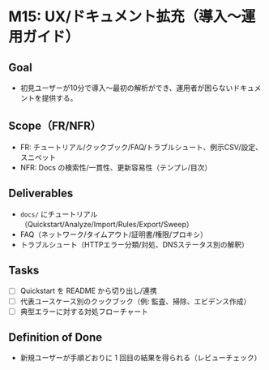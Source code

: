 ﻿# M15: UX/ドキュメント拡充（導入〜運用ガイド）

## Goal
- 初見ユーザーが10分で導入〜最初の解析ができ、運用者が困らないドキュメントを提供する。

## Scope（FR/NFR）
- FR: チュートリアル/クックブック/FAQ/トラブルシュート、例示CSV/設定、スニペット
- NFR: Docs の検索性/一貫性、更新容易性（テンプレ/目次）

## Deliverables
- `docs/` にチュートリアル（Quickstart/Analyze/Import/Rules/Export/Sweep）
- FAQ（ネットワーク/タイムアウト/証明書/権限/プロキシ）
- トラブルシュート（HTTPエラー分類/対処、DNSステータス別の解釈）

## Tasks
- [ ] Quickstart を README から切り出し/連携
- [ ] 代表ユースケース別のクックブック（例: 監査、掃除、エビデンス作成）
- [ ] 典型エラーに対する対処フローチャート

## Definition of Done
- 新規ユーザーが手順どおりに 1 回目の結果を得られる（レビューチェック）
